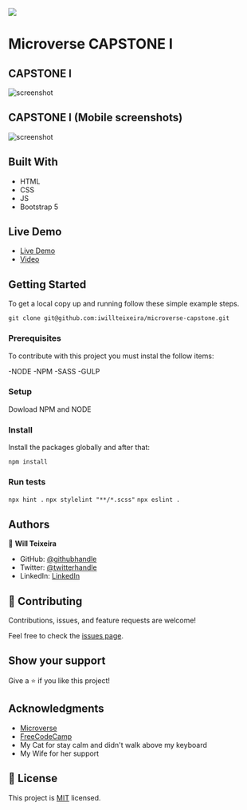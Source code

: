 ![](https://img.shields.io/badge/Microverse-blueviolet)

# Microverse CAPSTONE I

## CAPSTONE I 

![screenshot](./screen_apresent.png)

## CAPSTONE I (Mobile screenshots)

![screenshot](./screen_mobile.png)



## Built With

- HTML
- CSS
- JS
- Bootstrap 5


## Live Demo

- [Live Demo](https://iwillteixeira.github.io/microverse-capstone/index.html)
- [Video](https://www.loom.com/share/a36e924aea8142e9a58b31576618a657)


## Getting Started

To get a local copy up and running follow these simple example steps.

`git clone git@github.com:iwillteixeira/microverse-capstone.git`

### Prerequisites

To contribute with this project you must instal the follow items:

-NODE
-NPM
-SASS
-GULP
### Setup

Dowload NPM and NODE
### Install

Install the packages globally and after that:

`npm install`

### Run tests

`npx hint .`
`npx stylelint "**/*.scss"`
`npx eslint .`
## Authors

👤 **Will Teixeira**

- GitHub: [@githubhandle](https://github.com/iwillteixeira)
- Twitter: [@twitterhandle](https://twitter.com/iwillteixeira)
- LinkedIn: [LinkedIn](https://www.linkedin.com/in/juscelino-t-39aa9049/)

## 🤝 Contributing

Contributions, issues, and feature requests are welcome!

Feel free to check the [issues page](../../issues/).

## Show your support

Give a ⭐️ if you like this project!

## Acknowledgments

- [Microverse](https://www.microverse.com)
- [FreeCodeCamp](https://www.freecodecamp.com)
- My Cat for stay calm and didn't walk above my keyboard
- My Wife for her support

## 📝 License

This project is [MIT](./MIT.md) licensed.
